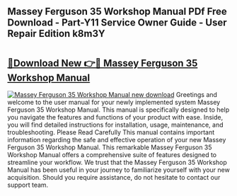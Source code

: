 ## Massey Ferguson 35 Workshop Manual PDf Free Download - Part-Y11 Service Owner Guide - User Repair Edition k8m3Y

# <h2><a href="http://cf12498.oget.top/?id=Massey+Ferguson+35+Workshop+Manual">🔗Download New 👉🔴 Massey Ferguson 35 Workshop Manual</a></h2>

[![Massey Ferguson 35 Workshop Manual new download](https://i.imgur.com/5g1atiW.png)](http://cf12498.oget.top/?id=Massey+Ferguson+35+Workshop+Manual)
Greetings and welcome to the user manual for your newly implemented system Massey Ferguson 35 Workshop Manual. This manual is specifically designed to help you navigate the features and functions of your product with ease. Inside, you will find detailed instructions for installation, usage, maintenance, and troubleshooting. Please Read Carefully This manual contains important information regarding the safe and effective operation of your new Massey Ferguson 35 Workshop Manual. This remarkable Massey Ferguson 35 Workshop Manual offers a comprehensive suite of features designed to streamline your workflow. We trust that the Massey Ferguson 35 Workshop Manual has been useful in your journey to familiarize yourself with your new acquisition. Should you require assistance, do not hesitate to contact our support team.
